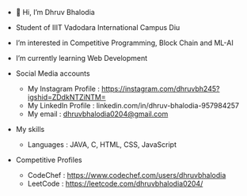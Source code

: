 - 👋 Hi, I’m Dhruv Bhalodia
- Student of IIIT Vadodara International Campus Diu
- I’m interested in Competitive Programming, Block Chain and ML-AI
- I’m currently learning Web Development

- Social Media accounts
  - My Instagram Profile : https://instagram.com/dhruvbh245?igshid=ZDdkNTZiNTM=
  - My LinkedIn Profile : linkedin.com/in/dhruv-bhalodia-957984257
  - My email : dhruvbhalodia0204@gmail.com

- My skills
    - Languages : JAVA, C, HTML, CSS, JavaScript

- Competitive Profiles
    - CodeChef : https://www.codechef.com/users/dhruvbhalodia
    - LeetCode : https://leetcode.com/dhruvbhalodia0204/
